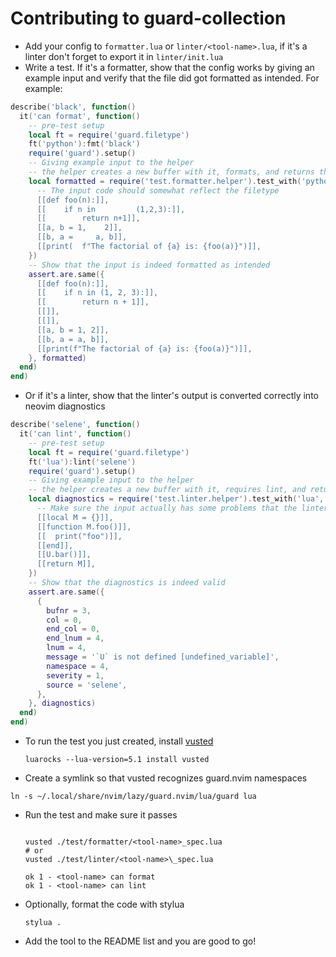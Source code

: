 # Contributing to guard-collection

- Add your config to `formatter.lua` or `linter/<tool-name>.lua`, if it's a linter don't forget to export it in `linter/init.lua`
- Write a test. If it's a formatter, show that the config works by giving an example input and verify that the file did got formatted as intended. For example:

```lua
describe('black', function()
  it('can format', function()
    -- pre-test setup
    local ft = require('guard.filetype')
    ft('python'):fmt('black')
    require('guard').setup()
    -- Giving example input to the helper
    -- the helper creates a new buffer with it, formats, and returns the formatted output
    local formatted = require('test.formatter.helper').test_with('python', {
      -- The input code should somewhat reflect the filetype
      [[def foo(n):]],
      [[    if n in         (1,2,3):]],
      [[        return n+1]],
      [[a, b = 1,    2]],
      [[b, a =     a, b]],
      [[print(  f"The factorial of {a} is: {foo(a)}")]],
    })
    -- Show that the input is indeed formatted as intended
    assert.are.same({
      [[def foo(n):]],
      [[    if n in (1, 2, 3):]],
      [[        return n + 1]],
      [[]],
      [[]],
      [[a, b = 1, 2]],
      [[b, a = a, b]],
      [[print(f"The factorial of {a} is: {foo(a)}")]],
    }, formatted)
  end)
end)
```

- Or if it's a linter, show that the linter's output is converted correctly into neovim diagnostics

```lua
describe('selene', function()
  it('can lint', function()
    -- pre-test setup
    local ft = require('guard.filetype')
    ft('lua'):lint('selene')
    require('guard').setup()
    -- Giving example input to the helper
    -- the helper creates a new buffer with it, requires lint, and returns the diagnostics
    local diagnostics = require('test.linter.helper').test_with('lua', {
      -- Make sure the input actually has some problems that the linter detects
      [[local M = {}]],
      [[function M.foo()]],
      [[  print("foo")]],
      [[end]],
      [[U.bar()]],
      [[return M]],
    })
    -- Show that the diagnostics is indeed valid
    assert.are.same({
      {
        bufnr = 3,
        col = 0,
        end_col = 0,
        end_lnum = 4,
        lnum = 4,
        message = '`U` is not defined [undefined_variable]',
        namespace = 4,
        severity = 1,
        source = 'selene',
      },
    }, diagnostics)
  end)
end)

```

- To run the test you just created, install [vusted](https://github.com/notomo/vusted)
  ```shell
  luarocks --lua-version=5.1 install vusted
  ```
- Create a symlink so that vusted recognizes guard.nvim namespaces

```shell
ln -s ~/.local/share/nvim/lazy/guard.nvim/lua/guard lua
```

- Run the test and make sure it passes

  ```shell

  vusted ./test/formatter/<tool-name>_spec.lua
  # or
  vusted ./test/linter/<tool-name>\_spec.lua

  ok 1 - <tool-name> can format
  ok 1 - <tool-name> can lint
  ```

- Optionally, format the code with stylua
  ```shell
  stylua .
  ```
- Add the tool to the README list and you are good to go!
